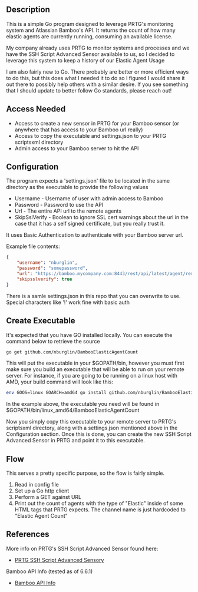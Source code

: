 ## Description

This is a simple Go program designed to leverage PRTG's monitoring system and Atlassian Bamboo's API.
It returns the count of how many elastic agents are currently running, consuming an available license.

My company already uses PRTG to monitor systems and processes and we have the SSH Script Advanced Sensor available to us, so I decided to
leverage this system to keep a history of our Elastic Agent Usage

I am also fairly new to Go. There probably are better or more efficient ways to do this,
but this does what I needed it to do so I figured I would share it out there to possibly help others with a similar desire. If you see 
something that I should update to better follow Go standards, please reach out!

## Access Needed

 * Access to create a new sensor in PRTG for your Bamboo sensor (or anywhere that has access to your Bamboo url really)
 * Access to copy the executable and settings.json to your PRTG scriptsxml directory
 * Admin access to your Bamboo server to hit the API

## Configuration

The program expects a 'settings.json' file to be located in the same directory as the executable to provide the following values

 * Username - Username of user with admin access to Bamboo 
 * Password - Password to use the API
 * Url - The entire API url to the remote agents
 * SkipSslVerify - Boolean to ignore SSL cert warnings about the url in the case that it has a self signed certificate, but you really trust it.

It uses Basic Authentication to authenticate with your Bamboo server url.

Example file contents:

```json
{
    "username": "nburglin",
    "password": "somepassword",
    "url": "https://bamboo.mycompany.com:8443/rest/api/latest/agent/remote?online&os_authType=basic",
    "skipsslverify": true
}
```

There is a samle settings.json in this repo that you can overwrite to use. Special characters like '!' work fine with basic auth

## Create Executable

It's expected that you have GO installed locally. You can execute the command below to retrieve the source

```bash
go get github.com/nburglin/BambooElasticAgentCount
```

This will put the executable in your $GOPATH/bin, however you must first make sure you build an executable that will be able to run
on your remote server. For instance, if you are going to be running on a linux host with AMD, your build command will look like this:

```bash
env GOOS=linux GOARCH=amd64 go install github.com/nburglin/BambooElasticAgentCount
```

In the example above, the executable you need will be found in $GOPATH/bin/linux_amd64/BambooElasticAgentCount

Now you simply copy this executable to your remote server to PRTG's scriptsxml directory, along with 
a settings.json mentioned above in the Configuration section. Once this is done, you can create the new SSH Script
Advanced Sensor in PRTG and point it to this executable.


## Flow

This serves a pretty specific purpose, so the flow is fairly simple.

1. Read in config file
2. Set up a Go http client
3. Perform a GET against URL
4. Print out the count of agents with the type of "Elastic" inside of some HTML tags that PRTG expects. The channel name is just hardcoded to "Elastic Agent Count"

## References

More info on PRTG's SSH Script Advanced Sensor found here:
 - [PRTG SSH Script Advanced Sensory](https://blog.paessler.com/prtg-ssh-script-advanced-sensor)

Bamboo API Info (tested as of 6.6.1)
 - [Bamboo API Info](https://docs.atlassian.com/atlassian-bamboo/REST/latest)
